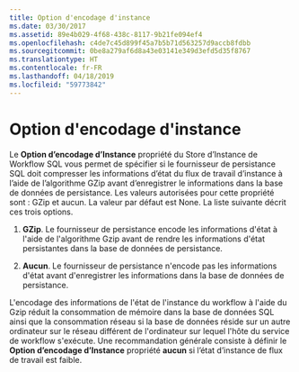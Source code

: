 ```yaml
---
title: Option d'encodage d'instance
ms.date: 03/30/2017
ms.assetid: 89e4b029-4f68-438c-8117-9b21fe094ef4
ms.openlocfilehash: c4de7c45d899f45a7b5b71d563257d9accb8fdbb
ms.sourcegitcommit: 0be8a279af6d8a43e03141e349d3efd5d35f8767
ms.translationtype: HT
ms.contentlocale: fr-FR
ms.lasthandoff: 04/18/2019
ms.locfileid: "59773842"
---
```

# <a name="instance-encoding-option"></a>Option d'encodage d'instance
Le **Option d’encodage d’Instance** propriété du Store d’Instance de Workflow SQL vous permet de spécifier si le fournisseur de persistance SQL doit compresser les informations d’état du flux de travail d’instance à l’aide de l’algorithme GZip avant d’enregistrer le informations dans la base de données de persistance. Les valeurs autorisées pour cette propriété sont : GZip et aucun. La valeur par défaut est None. La liste suivante décrit ces trois options.  
  
1. **GZip**. Le fournisseur de persistance encode les informations d'état à l'aide de l'algorithme Gzip avant de rendre les informations d'état persistantes dans la base de données de persistance.  
  
2. **Aucun**. Le fournisseur de persistance n'encode pas les informations d'état avant d'enregistrer les informations dans la base de données de persistance.  
  
 L'encodage des informations de l'état de l'instance du workflow à l'aide du Gzip réduit la consommation de mémoire dans la base de données SQL ainsi que la consommation réseau si la base de données réside sur un autre ordinateur sur le réseau différent de l'ordinateur sur lequel l'hôte du service de workflow s'exécute. Une recommandation générale consiste à définir le **Option d’encodage d’Instance** propriété **aucun** si l’état d’instance de flux de travail est faible.
